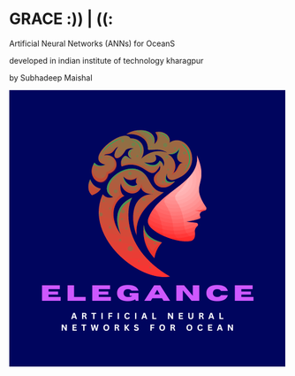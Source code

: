 # GRACE  :)) | ((:
Artificial Neural Networks (ANNs) for OceanS




developed in indian institute of technology kharagpur



by Subhadeep Maishal

![Figure](https://github.com/subhadeep-maishal/GRACE/blob/main/Elegance_logo.png)
